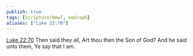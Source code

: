 ```yaml
---
publish: true
tags: [Scripture/NewT, noGraph]
aliases: ["Luke 22:70"]
---
```

[Luke 22:70](https://churchofjesuschrist.org/study/scriptures/nt/luke/22?lang=eng&id=p70#p70) Then said they all, Art thou then the Son of God? And he said unto them, Ye say that I am.
